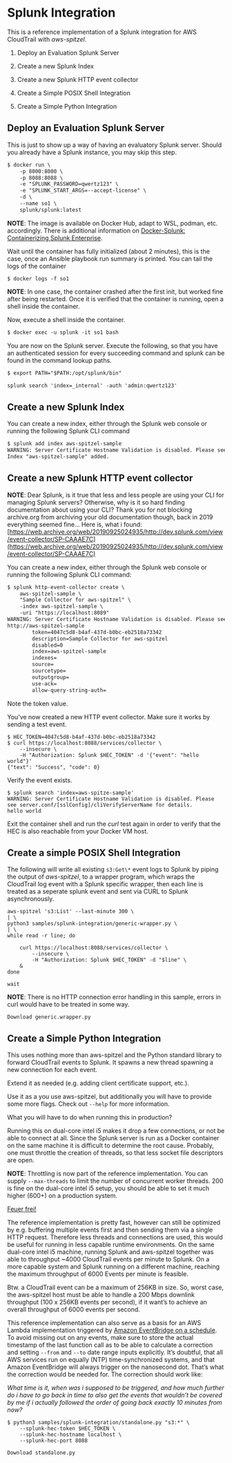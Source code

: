 # Splunk Integration

This is a reference implementation of a Splunk integration for AWS CloudTrail
with *aws-spitzel*.


1. Deploy an Evaluation Splunk Server


2. Create a new Splunk Index


3. Create a new Splunk HTTP event collector


4. Create a Simple POSIX Shell Integration


5. Create a Simple Python Integration

## Deploy an Evaluation Splunk Server

This is just to show up a way of having an evaluatory Splunk server. Should you
already have a Splunk instance, you may skip this step.

```default
$ docker run \
    -p 8000:8000 \
    -p 8088:8088 \
    -e "SPLUNK_PASSWORD=qwertz123" \
    -e "SPLUNK_START_ARGS=--accept-license" \
    -d \
    --name so1 \
    splunk/splunk:latest
```

**NOTE**: The image is available on Docker Hub, adapt to WSL, podman, etc.
accordingly. There is additional information on [Docker-Splunk: Containerizing Splunk Enterprise](https://github.com/splunk/docker-splunk).

Wait until the container has fully initialized (about 2 minutes), this is the
case, once an Ansible playbook run summary is printed. You can tail the logs of
the container

```shell
$ docker logs -f so1
```

**NOTE**: In one case, the container crashed after the first init, but worked fine
after being restarted. Once it is verified that the container is running,
open a shell inside the container.

Now, execute a shell inside the container.

```default
$ docker exec -u splunk -it so1 bash
```

You are now on the Splunk server. Execute the following, so that you have an
authenticated session for every succeeding command and splunk can be found in
the command lookup paths.

```default
$ export PATH="$PATH:/opt/splunk/bin"
```

```default
splunk search 'index=_internal' -auth 'admin:qwertz123'
```

## Create a new Splunk Index

You can create a new index, either through the Splunk web console or running
the following Splunk CLI command

```default
$ splunk add index aws-spitzel-sample
WARNING: Server Certificate Hostname Validation is disabled. Please see server.conf/[sslConfig]/cliVerifyServerName for details.
Index "aws-spitzel-sample" added.
```

## Create a new Splunk HTTP event collector

**NOTE**: Dear Splunk, is it true that less and less people are using your CLI for
managing Splunk servers? Otherwise, why is it so hard finding documentation
about using your CLI? Thank you for not blocking archive.org from archiving
your old documentation though, back in 2019 everything seemed fine… Here
is, what i found: [https://web.archive.org/web/20190925024935/http://dev.splunk.com/view/event-collector/SP-CAAAE7C](https://web.archive.org/web/20190925024935/http://dev.splunk.com/view/event-collector/SP-CAAAE7C)

You can create a new index, either through the Splunk web console or running
the following Splunk CLI command:

```default
$ splunk http-event-collector create \
    aws-spitzel-sample \
    "Sample Collector for aws-spitzel" \
    -index aws-spitzel-sample \
    -uri "https://localhost:8089"
WARNING: Server Certificate Hostname Validation is disabled. Please see server.conf/[sslConfig]/cliVerifyServerName for details.
http://aws-spitzel-sample
        token=4047c5d8-b4af-437d-b0bc-eb2518a73342
        description=Sample Collector for aws-spitzel
        disabled=0
        index=aws-spitzel-sample
        indexes=
        source=
        sourcetype=
        outputgroup=
        use-ack=
        allow-query-string-auth=
```

Note the token value.

You’ve now created a new HTTP event collector. Make sure it works by sending
a test event.

```shell
$ HEC_TOKEN=4047c5d8-b4af-437d-b0bc-eb2518a73342
$ curl https://localhost:8088/services/collector \
    --insecure \
    -H "Authorization: Splunk $HEC_TOKEN" -d '{"event": "hello world"}'
{"text": "Success", "code": 0}
```

Verify the event exists.

```shell
$ splunk search 'index=aws-spitze-sample'
WARNING: Server Certificate Hostname Validation is disabled. Please see server.conf/[sslConfig]/cliVerifyServerName for details.
hello world
```

Exit the container shell and run the *curl* test again in order to verify that
the HEC is also reachable from your Docker VM host.

## Create a simple POSIX Shell Integration

The following will write all existing `s3:Get\*` event logs to Splunk by
piping the output of *aws-spitzel*, to a wrapper program, which wraps the
CloudTrail log event with a Splunk specific wrapper, then each line is treated
as a seperate splunk event and sent via CURL to Splunk asynchronously.

```shell
aws-spitzel 's3:List' --last-minute 300 \
| \
python3 samples/splunk-integration/generic-wrapper.py \
| \
while read -r line; do

    curl https://localhost:8088/services/collector \
        --insecure \
        -H "Authorization: Splunk $HEC_TOKEN" -d "$line" \
    &
done

wait
```

**NOTE**: There is no HTTP connection error handling in this sample, errors in curl
would have to be treated in some way.

`Download generic.wrapper.py`

## Create a Simple Python Integration

This uses nothing more than aws-spitzel and the Python standard library to
forward CloudTrail events to Splunk. It spawns a new thread spawning a new
connection for each event.

Extend it as needed (e.g. adding client certificate support, etc.).

Use it as a you use aws-spitzel, but additionally you will have to provide
some more flags. Check out `--help` for more information.

What you will have to do when running this in production?

Running this on dual-core intel i5 makes it drop a few connections, or not be
able to connect at all. Since the Splunk server is run as a Docker container on
the same machine it is difficult to determine the root cause. Probably, one
must throttle the creation of threads, so that less socket file descriptors are
open.

**NOTE**: Throttling is now part of the reference implementation. You can supply
`--max-threads` to limit the number of concurrent worker threads. 200
is fine on the dual-core intel i5 setup, you should be able to set it much
higher (600+) on a production system.

[Feuer frei!](https://www.youtube.com/watch?v=ZkW-K5RQdzo)

The reference implementation is pretty fast, however can still be optimized by
e.g. buffering multiple events first and then sending them via a single HTTP
request. Therefore less threads and connections are used, this would be useful
for running in less capable runtime environments. On the same dual-core intel
i5 machine, running Splunk and aws-spitzel together was able to throughput
~4000 CloudTrail events per minute to Splunk. On a more capable system and
Splunk running on a different machine, reaching the maximum throughput of 6000
Events per minute is feasible.

Btw. a CloudTrail event can be a maximum of 256KB in size. So, worst case,
the aws-spitzel host must be able to handle a 200 Mbps downlink
throughput (100 x 256KB events per second), if it want’s to achieve an overall
throughput of 6000 events per second.

This reference implementation can also serve as a basis for an AWS Lambda
implementation triggered by
[Amazon EventBridge on a schedule](https://docs.aws.amazon.com/AmazonCloudWatch/latest/events/ScheduledEvents.html).
To avoid missing out on any events, make sure to store the actual timestamp of
the last function call as to be able to calculate a correction and setting
`--from` and `--to` date range inputs explicitly. It’s doubtful, that all
AWS services run on equally (NTP) time-synchronized systems, and that Amazon
EventBridge will always trigger on the nanosecond dot. That’s what the
correction would be needed for. The correction should work like:

*What time is it, when was i supposed to be triggered, and how much further do
i have to go back in time to also get the events that wouldn’t be covered by me
if i actually followed the order of going back exactly 10 minutes from now?*

```shell
$ python3 samples/splunk-integration/standalone.py "s3:*" \
    --splunk-hec-token $HEC_TOKEN \
    --splunk-hec-hostname localhost \
    --splunk-hec-port 8088
```

`Download standalone.py`
